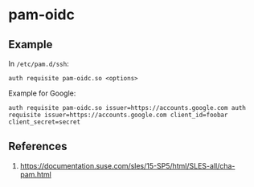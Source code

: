 # pam-oidc

## Example

In `/etc/pam.d/ssh`:

```
auth requisite pam-oidc.so <options>
```

Example for Google:

```
auth requisite pam-oidc.so issuer=https://accounts.google.com auth requisite issuer=https://accounts.google.com client_id=foobar client_secret=secret
```

## References

1. https://documentation.suse.com/sles/15-SP5/html/SLES-all/cha-pam.html